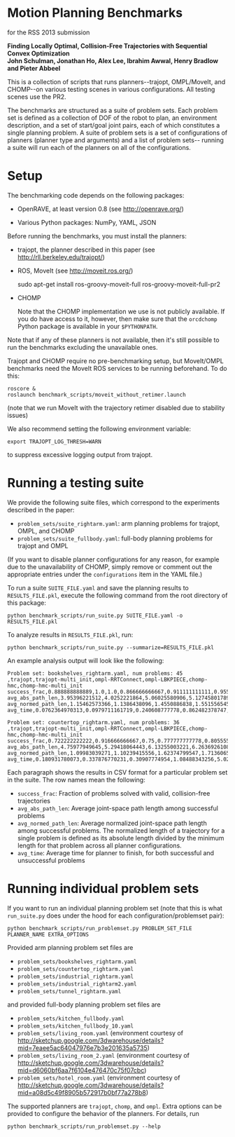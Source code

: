 Motion Planning Benchmarks
==========================
for the RSS 2013 submission

**Finding Locally Optimal, Collision-Free Trajectories with Sequential Convex Optimization  
John Schulman, Jonathan Ho, Alex Lee, Ibrahim Awwal, Henry Bradlow and Pieter Abbeel**

This is a collection of scripts that runs planners--trajopt, OMPL/MoveIt, and CHOMP--on various
testing scenes in various configurations. All testing scenes use the PR2.

The benchmarks are structured as a suite of problem sets. Each problem set is defined as a
collection of DOF of the robot to plan, an environment description, and a set of start/goal
joint pairs, each of which constitutes a single planning problem. A suite of problem sets
is a set of configurations of planners (planner type and arguments) and a list of problem sets--
running a suite will run each of the planners on all of the configurations.

Setup
=====
The benchmarking code depends on the following packages:

- OpenRAVE, at least version 0.8 (see http://openrave.org/)

- Various Python packages: NumPy, YAML, JSON

Before running the benchmarks, you must install the planners:

- trajopt, the planner described in this paper (see http://rll.berkeley.edu/trajopt/)

- ROS, MoveIt (see http://moveit.ros.org/)

    sudo apt-get install ros-groovy-moveit-full ros-groovy-moveit-full-pr2

- CHOMP

  Note that the CHOMP implementation we use is not publicly available. If you do have access to it,
  however, then make sure that the `orcdchomp` Python package is available in your `$PYTHONPATH`.

Note that if any of these planners is not available, then it's still possible to run
the benchmarks excluding the unavailable ones.

Trajopt and CHOMP require no pre-benchmarking setup, but MoveIt/OMPL benchmarks need the
MoveIt ROS services to be running beforehand. To do this:

    roscore &
    roslaunch benchmark_scripts/moveit_without_retimer.launch

(note that we run MoveIt with the trajectory retimer disabled due to stability issues)

We also recommend setting the following environment variable:

    export TRAJOPT_LOG_THRESH=WARN

to suppress excessive logging output from trajopt.

Running a testing suite
=======================
We provide the following suite files, which correspond to the experiments described in the paper:

- `problem_sets/suite_rightarm.yaml`: arm planning problems for trajopt, OMPL, and CHOMP
- `problem_sets/suite_fullbody.yaml`: full-body planning problems for trajopt and OMPL

(If you want to disable planner configurations for any reason, for example due to the unavailability of CHOMP,
simply remove or comment out the appropriate entries under the `configurations` item in the YAML file.)

To run a suite `SUITE_FILE.yaml` and save the planning results to `RESULTS_FILE.pkl`, execute the following command
from the root directory of this package:

    python benchmark_scripts/run_suite.py SUITE_FILE.yaml -o RESULTS_FILE.pkl

To analyze results in `RESULTS_FILE.pkl`, run:

    python benchmark_scripts/run_suite.py --summarize=RESULTS_FILE.pkl

An example analysis output will look like the following:

    Problem set: bookshelves_rightarm.yaml, num problems: 45
    ,trajopt,trajopt-multi_init,ompl-RRTConnect,ompl-LBKPIECE,chomp-hmc,chomp-hmc-multi_init
    success_frac,0.888888888889,1.0,1.0,0.866666666667,0.911111111111,0.955555555556
    avg_abs_path_len,3.95396221512,4.0252221864,5.06025580906,5.12745801789,6.46849317707,6.43896290886
    avg_normed_path_len,1.15462573366,1.1386438096,1.4550886838,1.55155654551,2.20245337917,2.21104783749
    avg_time,0.0762364970313,0.0979711161719,0.240608777778,0.862482378747,5.01627537939,6.0211640411

    Problem set: countertop_rightarm.yaml, num problems: 36
    ,trajopt,trajopt-multi_init,ompl-RRTConnect,ompl-LBKPIECE,chomp-hmc,chomp-hmc-multi_init
    success_frac,0.722222222222,0.916666666667,0.75,0.777777777778,0.805555555556,0.916666666667
    avg_abs_path_len,4.75977949645,5.29418064443,6.13255003221,6.26369261085,6.79648699092,6.71975814926
    avg_normed_path_len,1.09983039271,1.10239415556,1.62374799547,1.71360650077,1.64934807988,1.61262484416
    avg_time,0.180931780073,0.337876770231,0.30907774954,1.08488343256,5.02752073606,7.9616788427

Each paragraph shows the results in CSV format for a particular problem set in the suite.
The row names mean the following:

  - `success_frac`: Fraction of problems solved with valid, collision-free trajectories
  - `avg_abs_path_len`: Average joint-space path length among successful problems
  - `avg_normed_path_len`: Average normalized joint-space path length among successful problems.
    The normalized length of a trajectory for a single problem is defined as its absolute length
    divided by the minimum length for that problem across all planner configurations.
  - `avg_time`: Average time for planner to finish, for both successful and unsuccessful problems


Running individual problem sets
===============================
If you want to run an individual planning problem set
(note that this is what `run_suite.py` does under the hood for each configuration/problemset pair):

    python benchmark_scripts/run_problemset.py PROBLEM_SET_FILE PLANNER_NAME EXTRA_OPTIONS

Provided arm planning problem set files are

- `problem_sets/bookshelves_rightarm.yaml`
- `problem_sets/countertop_rightarm.yaml`
- `problem_sets/industrial_rightarm.yaml`
- `problem_sets/industrial_rightarm2.yaml`
- `problem_sets/tunnel_rightarm.yaml`

and provided full-body planning problem set files are

- `problem_sets/kitchen_fullbody.yaml`
- `problem_sets/kitchen_fullbody_10.yaml`
- `problem_sets/living_room.yaml` (environment courtesy of http://sketchup.google.com/3dwarehouse/details?mid=7eaee5ac64047976e7b3e201635a5735)
- `problem_sets/living_room_2.yaml` (environment courtesy of http://sketchup.google.com/3dwarehouse/details?mid=d6060bf6aa7f6104e476470c75f07cbc)
- `problem_sets/hotel_room.yaml` (environment courtesy of http://sketchup.google.com/3dwarehouse/details?mid=a08d5c49f8905b572917b0bf77a278b8)

The supported planners are `trajopt`, `chomp`, and `ompl`. Extra options can be provided to
configure the behavior of the planners. For details, run

    python benchmark_scripts/run_problemset.py --help
